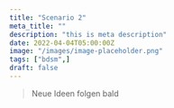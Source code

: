 ```yaml
---
title: "Scenario 2"
meta_title: ""
description: "this is meta description"
date: 2022-04-04T05:00:00Z
image: "/images/image-placeholder.png"
tags: ["bdsm",]
draft: false
---
```



> Neue Ideen folgen bald
